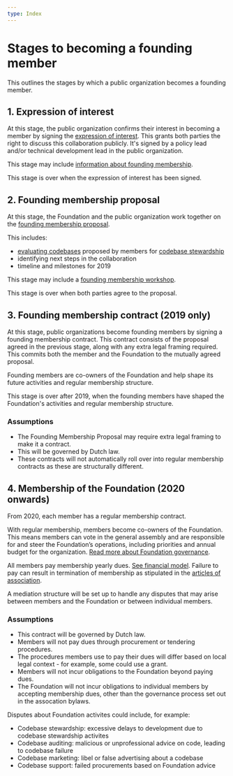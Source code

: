 ```yaml
---
type: Index
---
```


# Stages to becoming a founding member

This outlines the stages by which a public organization becomes a founding member.

## 1. Expression of interest

At this stage, the public organization confirms their interest in becoming a member by signing the [expression of interest](expression-of-interest.md). This grants both parties the right to discuss this collaboration publicly. It's signed by a policy lead and/or technical development lead in the public organization.

This stage may include [information about founding membership](information-about-founding-membership.md).

This stage is over when the expression of interest has been signed.

## 2. Founding membership proposal

At this stage, the Foundation and the public organization work together on the [founding membership proposal](founding-membership-proposal.md).

This includes:

* [evaluating codebases](../codebase-stewardship/criteria-for-codebase-stewardship.md) proposed by members for [codebase stewardship](../codebase-stewardship/index.md)
* identifying next steps in the collaboration
* timeline and milestones for 2019

This stage may include a [founding membership workshop](founding-membership-workshop.md).

This stage is over when both parties agree to the proposal.

## 3. Founding membership contract (2019 only)

At this stage, public organizations become founding members by signing a founding membership contract. This contract consists of the proposal agreed in the previous stage, along with any extra legal framing required. This commits both the member and the Foundation to the mutually agreed proposal.

Founding members are co-owners of the Foundation and help shape its future activities and regular membership structure. 

This stage is over after 2019, when the founding members have shaped the Foundation's activities and regular membership structure.

### Assumptions

* The Founding Membership Proposal may require extra legal framing to make it a contract.
* This will be governed by Dutch law.
* These contracts will not automatically roll over into regular membership contracts as these are structurally different.

## 4. Membership of the Foundation (2020 onwards)

From 2020, each member has a regular membership contract.

With regular membership, members become co-owners of the Foundation. This means members can vote in the general assembly and are responsible for and steer the Foundation’s operations, including priorities and annual budget for the organization. [Read more about Foundation governance](../../organization/governance-model.md).

All members pay membership yearly dues. [See financial model](../../organization/financial-model.md). Failure to pay can result in termination of membership as stipulated in the [articles of association](articles-of-association.en.md).

A mediation structure will be set up to handle any disputes that may arise between members and the Foundation or between individual members.

### Assumptions

* This contract will be governed by Dutch law.
* Members will not pay dues through procurement or tendering procedures.
* The procedures members use to pay their dues will differ based on local legal context -  for example, some could use a grant.
* Members will not incur obligations to the Foundation beyond paying dues.
* The Foundation will not incur obligations to individual members by accepting membership dues, other than the governance process set out in the assocation bylaws.

Disputes about Foundation activites could include, for example:

* Codebase stewardship: excessive delays to development due to codebase stewardship activites
* Codebase auditing: malicious or unprofessional advice on code, leading to codebase failure
* Codebase marketing: libel or false advertising about a codebase
* Codebase support: failed procurements based on Foundation advice
